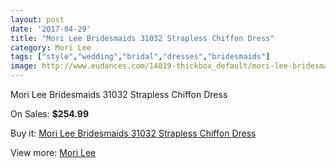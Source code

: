```yaml
---
layout: post
date: '2017-04-29'
title: "Mori Lee Bridesmaids 31032 Strapless Chiffon Dress"
category: Mori Lee
tags: ["style","wedding","bridal","dresses","bridesmaids"]
image: http://www.eudances.com/14819-thickbox_default/mori-lee-bridesmaids-31032-strapless-chiffon-dress.jpg
---
```

Mori Lee Bridesmaids 31032 Strapless Chiffon Dress

On Sales: **$254.99**
<a href="https://www.eudances.com/en/mori-lee/4420-mori-lee-bridesmaids-31032-strapless-chiffon-dress.html"><amp-img layout="responsive" width="600" height="600" src="//www.eudances.com/14819-thickbox_default/mori-lee-bridesmaids-31032-strapless-chiffon-dress.jpg" alt="Mori Lee Bridesmaids 31032 Strapless Chiffon Dress 0" /></a>
<a href="https://www.eudances.com/en/mori-lee/4420-mori-lee-bridesmaids-31032-strapless-chiffon-dress.html"><amp-img layout="responsive" width="600" height="600" src="//www.eudances.com/14824-thickbox_default/mori-lee-bridesmaids-31032-strapless-chiffon-dress.jpg" alt="Mori Lee Bridesmaids 31032 Strapless Chiffon Dress 1" /></a>
<a href="https://www.eudances.com/en/mori-lee/4420-mori-lee-bridesmaids-31032-strapless-chiffon-dress.html"><amp-img layout="responsive" width="600" height="600" src="//www.eudances.com/14823-thickbox_default/mori-lee-bridesmaids-31032-strapless-chiffon-dress.jpg" alt="Mori Lee Bridesmaids 31032 Strapless Chiffon Dress 2" /></a>
<a href="https://www.eudances.com/en/mori-lee/4420-mori-lee-bridesmaids-31032-strapless-chiffon-dress.html"><amp-img layout="responsive" width="600" height="600" src="//www.eudances.com/14822-thickbox_default/mori-lee-bridesmaids-31032-strapless-chiffon-dress.jpg" alt="Mori Lee Bridesmaids 31032 Strapless Chiffon Dress 3" /></a>
<a href="https://www.eudances.com/en/mori-lee/4420-mori-lee-bridesmaids-31032-strapless-chiffon-dress.html"><amp-img layout="responsive" width="600" height="600" src="//www.eudances.com/14821-thickbox_default/mori-lee-bridesmaids-31032-strapless-chiffon-dress.jpg" alt="Mori Lee Bridesmaids 31032 Strapless Chiffon Dress 4" /></a>
<a href="https://www.eudances.com/en/mori-lee/4420-mori-lee-bridesmaids-31032-strapless-chiffon-dress.html"><amp-img layout="responsive" width="600" height="600" src="//www.eudances.com/14820-thickbox_default/mori-lee-bridesmaids-31032-strapless-chiffon-dress.jpg" alt="Mori Lee Bridesmaids 31032 Strapless Chiffon Dress 5" /></a>

Buy it: [Mori Lee Bridesmaids 31032 Strapless Chiffon Dress](https://www.eudances.com/en/mori-lee/4420-mori-lee-bridesmaids-31032-strapless-chiffon-dress.html "Mori Lee Bridesmaids 31032 Strapless Chiffon Dress")

View more: [Mori Lee](https://www.eudances.com/en/65-mori-lee "Mori Lee")